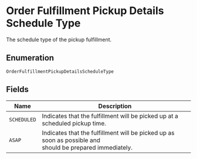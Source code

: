 
# Order Fulfillment Pickup Details Schedule Type

The schedule type of the pickup fulfillment.

## Enumeration

`OrderFulfillmentPickupDetailsScheduleType`

## Fields

| Name | Description |
|  --- | --- |
| `SCHEDULED` | Indicates that the fulfillment will be picked up at a scheduled pickup time. |
| `ASAP` | Indicates that the fulfillment will be picked up as soon as possible and<br/>should be prepared immediately. |

